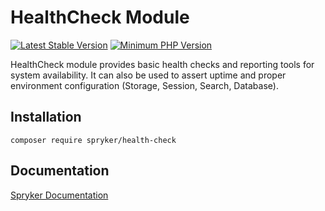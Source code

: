 # HealthCheck Module
[![Latest Stable Version](https://poser.pugx.org/spryker/health-check/v/stable.svg)](https://packagist.org/packages/spryker/health-check)
[![Minimum PHP Version](https://img.shields.io/badge/php-%3E%3D%208.2-8892BF.svg)](https://php.net/)

HealthCheck module provides basic health checks and reporting tools for system availability. It can also be used to assert uptime and proper environment configuration (Storage, Session, Search, Database).

## Installation

```
composer require spryker/health-check
```

## Documentation

[Spryker Documentation](https://docs.spryker.com)
